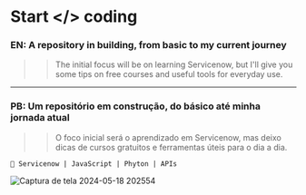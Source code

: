# Start </> coding

### EN: A repository in building, from basic to my current journey 
>> The initial focus will be on learning Servicenow, but I'll give you some tips on free courses and useful tools for everyday use. 
________________________________________________________________________________________________________________________________________________________________________________________________________________

### PB: Um repositório em construção, do básico até minha jornada atual
>> O foco inicial será o aprendizado em Servicenow, mas deixo dicas de cursos gratuitos e ferramentas úteis para o dia a dia.


```
📌 Servicenow | JavaScript | Phyton | APIs
```


![Captura de tela 2024-05-18 202554](https://github.com/jessy-hope/Start-coding/assets/92484650/2d6d2cd1-ed79-472d-98ba-c9730a58b7c9)

